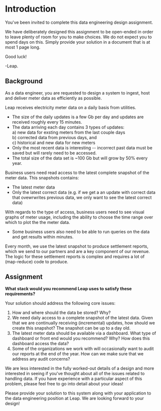 # Introduction

You've been invited to complete this data engineering design assignment.

We have deliberately designed this assignment to be open-ended in order to leave plenty of room for you 
to make choices. We do not expect you to spend days on this.  Simply provide your solution in a document 
that is at most 1 page long.

Good luck!

-Leap.

## Background

As a data engineer, you are requested to design a system to ingest, host and deliver meter data as efficiently as possible. 

Leap receives electricity meter data on a daily basis from utilities.  
- The size of the daily updates is a few Gb per day and updates are received roughly every 15 minutes. 
- The data arriving each day contains 3 types of updates:     
  a) new data for exsting meters from the last couple days    
  b) corrected data from previous days, and     
  c) historical and new data for new meters
- Only the most recent data is interesting -- incorrect past data must be saved but will rarely need to be accessed. 
- The total size of the data set is ~100 Gb but will grow by 50% every year. 

Business users need read access to the latest complete snapshot of the meter data. This snapshots contains: 
- The latest meter data 
- Only the latest correct data (e.g. if we get a an update with correct data that ovewrwrites previous data, we only want to see the latest correct data)

With regards to the type of access, business users need to see visual graphs of meter usage, including the ability to choose the time range over which to plot the the meter data.
- Some business users also need to be able to run queries on the data and get results within minutes. 

Every month, we use the latest snapshot to produce settlement reports, which we send to our partners and are a key component of our revenue. The logic for these settlement reports 
is complex and requires a lot of (map-reduce) code to produce. 

## Assignment

**What stack would you recommend Leap uses to satisfy these requirements?**

Your solution should address the following core issues:

1) How and where should the data be stored? Why? 
2) We need daily access to a complete snapshot of the latest data. Given that we are continually receiving (incremental) updates, how should we create this snapshot? The snapshot
can be up to a day old.
3) The latest meter data should be available via a dashboard. What type of dashboard or front end would you recommend? Why? How does this dashboard access the data? 
4) Some of the organizations we work with will occasionally want to audit our reports at the end of the year. How can we make sure that we address any audit concerns? 

We are less interested in the fully worked-out details of a design and more interested in seeing if you've thought about all of the issues related to handling data. If you have 
experience with a particular aspect of this problem, please feel free to go into detail about your ideas!

Please provide your solution to this system along with your application to the data engineering position at Leap. We are looking forward to your design!

